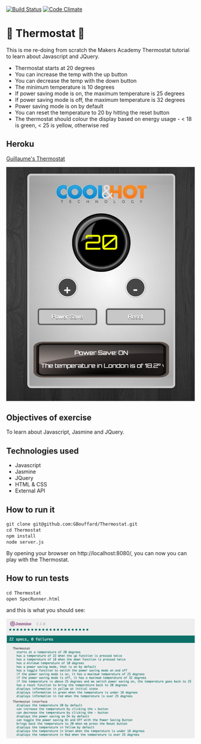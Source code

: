 [![Build Status](https://travis-ci.org/GBouffard/Thermostat.svg?branch=master)](https://travis-ci.org/GBouffard/Thermostat) [![Code Climate](https://codeclimate.com/repos/55a3cb62e30ba04cef0021bf/badges/60cbeb5ee335c0a4dbb6/gpa.svg)](https://codeclimate.com/repos/55a3cb62e30ba04cef0021bf/feed)

:high_brightness: Thermostat :high_brightness:
===
This is me re-doing from scratch the Makers Academy Thermostat tutorial to learn about Javascript and JQuery.


- Thermostat starts at 20 degrees
- You can increase the temp with the up button
- You can decrease the temp with the down button
- The minimum temperature is 10 degrees
- If power saving mode is on, the maximum temperature is 25 degrees
- If power saving mode is off, the maximum temperature is 32 degrees
- Power saving mode is on by default
- You can reset the temperature to 20 by hitting  the reset button
- The thermostat should colour the display based on energy usage - < 18 is green, < 25 is yellow, otherwise red

Heroku
----
[Guillaume's Thermostat](http://guillaume-thermostat.herokuapp.com/)

![](public/thermostat_screenshot.png)


Objectives of exercise
----
To learn about Javascript, Jasmine and JQuery.

Technologies used
----
- Javascript
- Jasmine
- JQuery
- HTML & CSS
- External API

How to run it
----
```
git clone git@github.com:GBouffard/Thermostat.git
cd Thermostat
npm install
node server.js
```
By opening your browser on http://localhost:8080/, you can now you can play with the Thermostat.

How to run tests
----
```
cd Thermostat
open SpecRunner.html
```

and this is what you should see:

![](public/Jasmine_tests.png)
